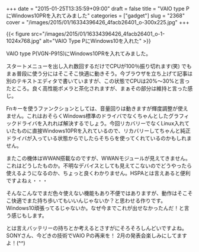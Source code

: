 +++
date = "2015-01-25T13:35:59+09:00"
draft = false
title = "VAIO type PにWindows10PRを入れてみました"
categories = ["gadget"]
slug = "2368"
cover = "/images/2015/01/16334396426_4facb26401_o-300x225.jpg"
+++

{{< figure src="/images/2015/01/16334396426_4facb26401_o-1-1024x768.jpg" alt="VAIO Type PにWindows10を入れた" >}}

VAIO type P(VGN-P91S)にWindows10PRを入れてみました。

スタートメニューを出し入れ数回するだけでCPUが100％振り切れます(笑)
でもまぁ普段に使う分にはそこそこ快適に動きそう。今ブラウザを立ち上げて記事は別のテキストエディタで書いていますが、この状態でCPUは20%～30%と言ったところ。良く高性能ポメラと茶化されますが、まぁその部分は維持と言った感じ。

Fnキーを使うファンクションとしては、音量回りは動きますが輝度調整が使えません。これはおそらくWindows標準のドライバでなくちゃんとしたグラフィックドライバを入れれば解決するでしょう。今回リカバリーでなくLinux入れていたものに直接Windows10PRを入れているので、リカバリーしてちゃんと純正ドライバが入っている状態からでしたらそちらを使ってくれているのかもしれません。

またこの機体はWWAN搭載なのですが、WWANモジュールが見えてきません。これはどうしたものか。不明なデバイスとしても見えてこないのでどうやったら使えるようになるのか、ちょっと良くわかりません。HSPAとは言えあると便利ですよねぇ・・・

そんなこんなでまだ色々使えない機能もあり不便ではありますが、動作はそこそこ快適でまた持ち歩いてもいいんじゃないか？と思わせる作りです。Windows10頑張ってるじゃないか。なぜ今までこれが出せなかったんだ！と言う感じもします。

とは言えバッテリーの持ちとか考えるとさすがにそろそろしんどいですよね。
SONYさん、今どきの技術でVAIO Pの再来を！
2月の発表会楽しみにしてますよ！(^^)
